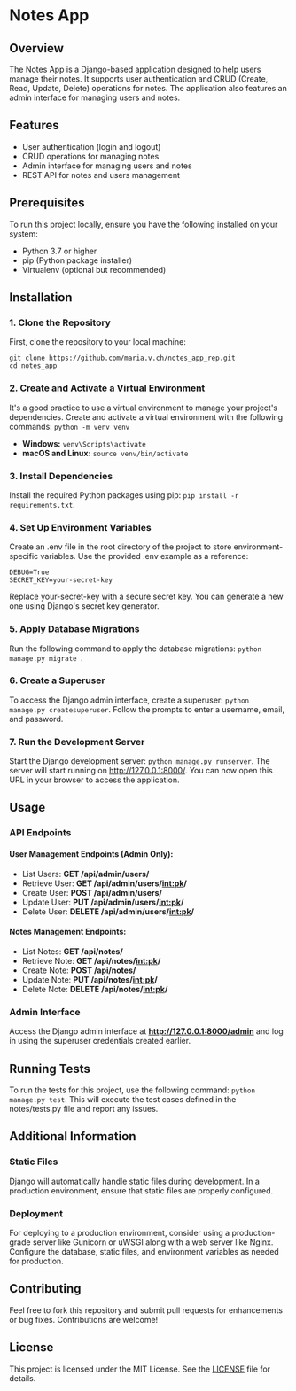 # Notes App

## Overview

The Notes App is a Django-based application designed to help users manage their notes. It supports user authentication and CRUD (Create, Read, Update, Delete) operations for notes. The application also features an admin interface for managing users and notes.

## Features

- User authentication (login and logout)
- CRUD operations for managing notes
- Admin interface for managing users and notes
- REST API for notes and users management

## Prerequisites

To run this project locally, ensure you have the following installed on your system:

- Python 3.7 or higher
- pip (Python package installer)
- Virtualenv (optional but recommended)

## Installation

### 1. Clone the Repository

First, clone the repository to your local machine:
```
git clone https://github.com/maria.v.ch/notes_app_rep.git
cd notes_app
```

### 2. Create and Activate a Virtual Environment
It's a good practice to use a virtual environment to manage your project's dependencies. Create and activate a virtual environment with the following commands: `python -m venv venv`

- **Windows:**
  `venv\Scripts\activate`
- **macOS and Linux:**
  `source venv/bin/activate`

### 3. Install Dependencies
Install the required Python packages using pip: `pip install -r requirements.txt`.

### 4. Set Up Environment Variables
Create an .env file in the root directory of the project to store environment-specific variables. Use the provided .env example as a reference:
```
DEBUG=True
SECRET_KEY=your-secret-key
```
Replace your-secret-key with a secure secret key. You can generate a new one using Django's secret key generator.

### 5. Apply Database Migrations
Run the following command to apply the database migrations:
`python manage.py migrate
`.
### 6. Create a Superuser
To access the Django admin interface, create a superuser: `python manage.py createsuperuser`. Follow the prompts to enter a username, email, and password.

### 7. Run the Development Server
Start the Django development server: `python manage.py runserver`. The server will start running on http://127.0.0.1:8000/. You can now open this URL in your browser to access the application.

## Usage
### API Endpoints
#### User Management Endpoints (Admin Only):
- List Users: **GET /api/admin/users/**
- Retrieve User: **GET /api/admin/users/<int:pk>/**
- Create User: **POST /api/admin/users/**
- Update User: **PUT /api/admin/users/<int:pk>/**
- Delete User: **DELETE /api/admin/users/<int:pk>/**
        
#### Notes Management Endpoints:
- List Notes: **GET /api/notes/**
- Retrieve Note: **GET /api/notes/<int:pk>/**
- Create Note: **POST /api/notes/**
- Update Note: **PUT /api/notes/<int:pk>/**
- Delete Note: **DELETE /api/notes/<int:pk>/**
  
### Admin Interface
Access the Django admin interface at **http://127.0.0.1:8000/admin** and log in using the superuser credentials created earlier.

## Running Tests
To run the tests for this project, use the following command: `python manage.py test`. This will execute the test cases defined in the notes/tests.py file and report any issues.

## Additional Information
### Static Files
Django will automatically handle static files during development. In a production environment, ensure that static files are properly configured.

### Deployment
For deploying to a production environment, consider using a production-grade server like Gunicorn or uWSGI along with a web server like Nginx. Configure the database, static files, and environment variables as needed for production.

## Contributing
Feel free to fork this repository and submit pull requests for enhancements or bug fixes. Contributions are welcome!

## License
This project is licensed under the MIT License. See the [LICENSE](LICENSE) file for details.








